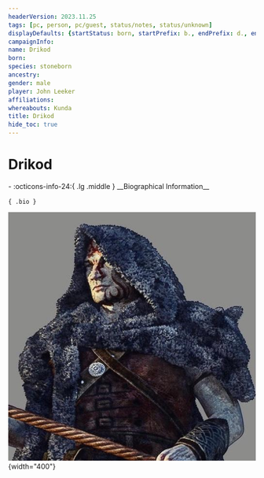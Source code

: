 ```yaml
---
headerVersion: 2023.11.25
tags: [pc, person, pc/guest, status/notes, status/unknown]
displayDefaults: {startStatus: born, startPrefix: b., endPrefix: d., endStatus: died}
campaignInfo:
name: Drikod
born:
species: stoneborn
ancestry:
gender: male
player: John Leeker
affiliations:
whereabouts: Kunda
title: Drikod
hide_toc: true
---
```

# Drikod
<div class="grid cards ext-narrow-margin ext-one-column" markdown>
- :octicons-info-24:{ .lg .middle } __Biographical Information__

    { .bio }

</div>


![Drikod Portrait](../../../../assets/drikod-portrait.jpg){width="400"}